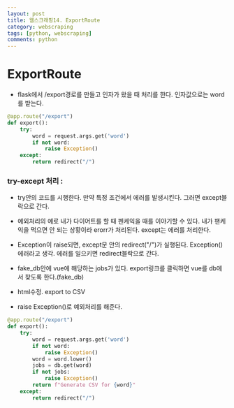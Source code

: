 ```yaml
---
layout: post
title: 웹스크래핑14. ExportRoute
category: webscraping
tags: [python, webscraping]
comments: python
---
```


# ExportRoute

- flask에서 /export경로를 만들고 인자가 왔을 때 처리를 한다. 인자값으로는 word를 받는다.

```python
@app.route("/export")
def export():
    try:
        word = request.args.get('word')
        if not word:
            raise Exception()
    except:
        return redirect("/")
```

### try-except 처리 :

- try안의 코드를 시행한다. 만약 특정 조건에서 에러를 발생시킨다. 그러면 except블락으로 간다.

- 예외처리의 예로 내가 다이어트를 할 때 펜케익을 때를 이야기할 수 있다. 내가 팬케익을 먹으면 안 되는 상황이라 erorr가 처리된다. except는 에러를 처리한다.

- Exception이 raise되면, except문 안의 redirect("/")가 실행된다. Exception()에러라고 생각. 에러를 일으키면 redirect블락으로 간다.

- fake_db안에 vue에 해당하는 jobs가 있다. export링크를 클릭하면 vue를 db에서 찾도록 한다.(fake_db)

- html수정. export to CSV

- raise Exception()로 예외처리를 해준다.

```python
@app.route("/export")
def export():
    try:
        word = request.args.get('word')
        if not word:
            raise Exception()
        word = word.lower()
        jobs = db.get(word)
        if not jobs:
            raise Exception()
        return f"Generate CSV for {word}"
    except:
        return redirect("/")
```


